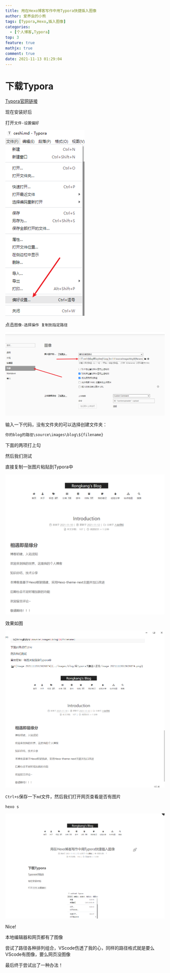 ```yaml
---
title: 用在Hexo博客写作中用Typora快捷插入图像
author: 爱养虫的小熊
tags: [Typora,Hexo,插入图像]
categories:
  - [个人博客,Typora]
top: 3
feature: true
mathjx: true
comment: true
date: 2021-11-13 01:29:04
---
```






# 下载Typora

[Typora官网链接](https://www.typora.io/)

现在安装好后

打开`文件-设置偏好`

<!--more-->

<img src="../images/blog/用Typora快捷插入图像/image-20211113012957221.png" alt="image-20211113012957221"  />

点击`图像-选择操作 复制到指定路径`

![image-20211113013313305](../images/blog/用Typora快捷插入图像/image-20211113013313305.png)



输入一下代码，没有文件夹的可以选择创建文件夹：

```python
你的blog的路径\source\images\blog\${filename}
```

下面的两项打上勾

然后我们测试

直接复制一张图片粘贴到Typora中

![image-20211113013626874](../images/blog/用Typora快捷插入图像/image-20211113013626874.png)

效果如图

![image-20211113013709011](../images/blog/用Typora快捷插入图像/image-20211113013709011.png)

`Ctrl+s`保存一下`md`文件，然后我们打开网页查看是否有图片

```git
hexo s
```

![image-20211113014052910](../images/blog/用Typora快捷插入图像/image-20211113014052910.png)

Nice!

本地编辑器和网页都有了图像

尝试了路径各种排列组合，VScode伤透了我的心，同样的路径格式就是要么VScode有图像，要么网页没图像

最后终于尝试出了一种办法！

